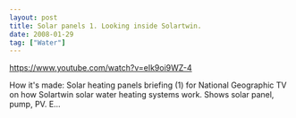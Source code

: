 ```yaml
---
layout: post
title: Solar panels 1. Looking inside Solartwin.
date: 2008-01-29
tag: ["Water"]
---
```


https://www.youtube.com/watch?v=eIk9oi9WZ-4  

How it's made: Solar heating panels briefing (1) for National Geographic TV on how Solartwin solar water heating systems work. Shows solar panel, pump, PV. E...